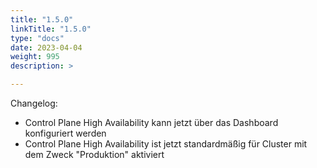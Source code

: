 ```yaml
---
title: "1.5.0"
linkTitle: "1.5.0"
type: "docs"
date: 2023-04-04
weight: 995
description: >

---
```


Changelog:

- Control Plane High Availability kann jetzt über das Dashboard konfiguriert werden
- Control Plane High Availability ist jetzt standardmäßig für Cluster mit dem Zweck "Produktion" aktiviert
